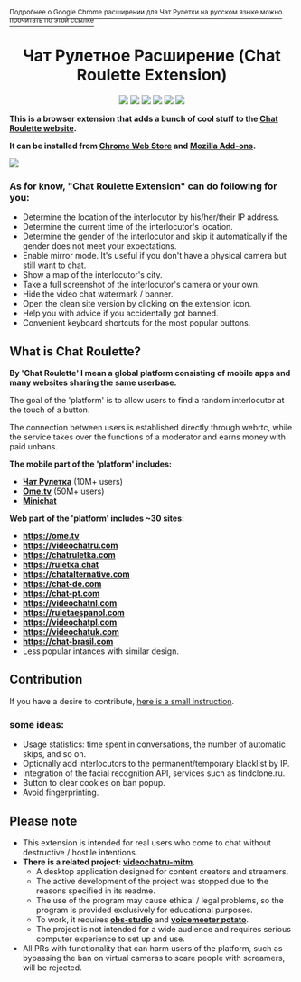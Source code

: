 
[<sup>Подробнее о Google Chrome расширении для Чат Рулетки на русском языке можно прочитать по этой ссылке</sup>](README.md)  
<h1 align="center">Чат Рулетное Расширение (Chat Roulette Extension)</h1>

<p align="center">

<img src="https://img.shields.io/chrome-web-store/users/emfkjghgdkajicmnicojahgojkemagcm?label=chrome%20users">
  
<img src="https://img.shields.io/chrome-web-store/rating/emfkjghgdkajicmnicojahgojkemagcm?label=chrome%20rating">

<img src="https://img.shields.io/amo/users/adwhore-net?label=firefox%20users">

<img src="https://img.shields.io/amo/rating/adwhore-net?label=firefox%20rating">

<img src="https://img.shields.io/date/1632845154?label=released" >
  
<img src="https://img.shields.io/github/license/qrlk/videochatru-extension" >
  
</p>

**This is a browser extension that adds a bunch of cool stuff to the [Chat Roulette website](https://videochatru.com).**  

**It can be installed from [Chrome Web Store](http://duckduckgo.com) and [Mozilla Add-ons](http://duckduckgo.com).**

<img src="https://cdn.discordapp.com/attachments/612424362946985987/891630030294229042/unknown.png"> 

### As for know, "Chat Roulette Extension" can do following for you:
* Determine the location of the interlocutor by his/her/their IP address.
* Determine the current time of the interlocutor's location.
* Determine the gender of the interlocutor and skip it automatically if the gender does not meet your expectations.
* Enable mirror mode. It's useful if you don't have a physical camera but still want to chat.
* Show a map of the interlocutor's city.
* Take a full screenshot of the interlocutor's camera or your own.
* Hide the video chat watermark / banner.
* Open the clean site version by clicking on the extension icon.
* Help you with advice if you accidentally got banned.
* Convenient keyboard shortcuts for the most popular buttons.

## What is Chat Roulette?
**By 'Chat Roulette' I mean a global platform consisting of mobile apps and many websites sharing the same userbase.**

The goal of the 'platform' is to allow users to find a random interlocutor at the touch of a button.  

The connection between users is established directly through webrtc, while the service takes over the functions of a moderator and earns money with paid unbans.

**The mobile part of the 'platform' includes:**
* [**Чат Рулетка**](https://play.google.com/store/apps/details?id=com.chat.ruletka) (10M+ users)
* [**Ome.tv**](https://play.google.com/store/apps/details?id=omegle.tv) (50M+ users)
* [**Minichat**](https://apps.apple.com/ua/app/minichat-video-chat-texting/id1506912979)

**Web part of the 'platform' includes ~30 sites:**

* **https://ome.tv**
* **https://videochatru.com**
* **https://chatruletka.com**
* **https://ruletka.chat**
* **https://chatalternative.com**
* **https://chat-de.com**
* **https://chat-pt.com**
* **https://videochatnl.com**
* **https://ruletaespanol.com**
* **https://videochatpl.com**
* **https://videochatuk.com**
* **https://chat-brasil.com**
* Less popular intances with similar design.

## Contribution
If you have a desire to contribute, [here is a small instruction](CONTRIBUTING.md).  


### some ideas:
* Usage statistics: time spent in conversations, the number of automatic skips, and so on.
* Optionally add interlocutors to the permanent/temporary blacklist by IP.
* Integration of the facial recognition API, services such as findclone.ru.
* Button to clear cookies on ban popup.
* Avoid fingerprinting.

## Please note
* This extension is intended for real users who come to chat without destructive / hostile intentions.  
* **There is a related project: [videochatru-mitm](https://github.com/qrlk/videochatru-mitm).**
  * A desktop application designed for content creators and streamers.
  * The active development of the project was stopped due to the reasons specified in its readme.
  * The use of the program may cause ethical / legal problems, so the program is provided exclusively for educational purposes.
  * To work, it requires **[obs-studio](https://obsproject.com)** and **[voicemeeter potato](https://vb-audio.com/Voicemeeter/potato.htm)**.
  * The project is not intended for a wide audience and requires serious computer experience to set up and use.
* All PRs with functionality that can harm users of the platform, such as bypassing the ban on virtual cameras to scare people with screamers, will be rejected.

